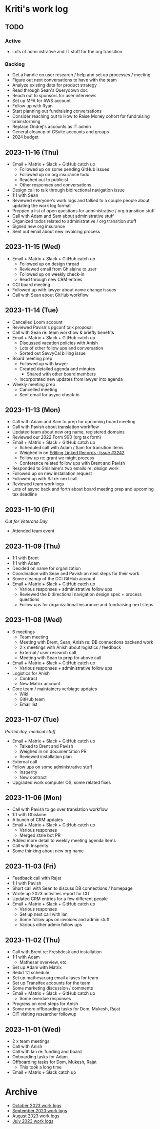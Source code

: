 # Kriti's work log

## TODO

### Active

- Lots of administrative and IT stuff for the org transition

### Backlog
- Get a handle on user research / help and set up processes / meeting
- Figure out next conversations to have with the team
- Analyze existing data for product strategy
- Read through Sean's Querydown doc
- Reach out to sponsors for user interviews
- Set up MFA for AWS account
- Follow up with Ryan
- Start planning out fundraising conversations
- Consider reaching out to How to Raise Money cohort for fundraising brainstorming
- Replace Ondrej's accounts as IT admin
- General cleanup of GSuite accounts and groups
- 2024 budget

## 2023-11-16 (Thu)
- Email + Matrix + Slack + GitHub catch up
    - Followed up on some pending GitHub issues
    - Followed up on org insurance todo
    - Reached out to publicist
    - Other responses and conversations
- Design call to talk through bidirectional navigation issue
- 1:1 with Sean
- Reviewed everyone's work logs and talked to a couple people about updating the work log format
- Prepped a list of open questions for administrative / org transition stuff
- Call with Adam and Sam about administrative stuff
- Organized todos related to administrative / org transition stuff
- Signed new org insurance
- Sent out email about new invoicing process

## 2023-11-15 (Wed)
- Email + Matrix + Slack + GitHub catch up
    - Followed up on design thread
    - Reviewed email from Ghislaine to user
    - Followed up on weekly check-in
    - Read through new CRM entries
- CCI board meeting
- Followed up with lawyer about name change issues
- Call with Sean about GitHub workflow

## 2023-11-14 (Tue)
- Cancelled Loom account
- Reviewed Pavish's pgconf talk proposal
- Call with Sean re: team workflow & briefly benefits
- Email + Matrix + Slack + GitHub catch up
    - Discussed vacation policies with Anish
    - Lots of other follow ups and conversation
    - Sorted out SavvyCal billing issue
- Board meeting prep
    - Followed up with lawyer
    - Created detailed agenda and minutes
        - Shared with other board members
    - Incorporated new updates from lawyer into agenda
- Weekly meeting prep
    - Cancelled meeting
    - Sent email for async check-in

## 2023-11-13 (Mon)
- Call with Adam and Sam to prep for upcoming board meeting
- Call with Pavish about translation workflow
- Updated team about new org name, registered domains
- Reviewed our 2022 Form 990 (org tax form)
- Email + Matrix + Slack + GitHub catch up
    - Scheduled call with Adam / Sam for transition items
    - Weighed in on [Editing Linked Records · Issue #3242](https://github.com/centerofci/mathesar/issues/3242)
    - Follow up re: grant we might process
    - Conference related follow ups with Brent and Pavish
- Responded to Ghislaine's two emails re: design work
- Followed up on new installation request
- Followed up with SJ re: next call
- Reviewed team work logs
- Lots of async back and forth about board meeting prep and upcoming tax deadline

## 2023-11-10 (Fri)
*Out for Veterans Day*

- Attended team event

## 2023-11-09 (Thu)
- 1:1 with Brent
- 1:1 with Adam
- Decided on name for organization
- Coordination with Sean and Pavish on next steps for their work
- Some cleanup of the CCI GitHub account
- Email + Matrix + Slack + GitHub catch up
    - Various responses + administrative follow ups
    - Reviewed the bidirectional navigation design spec + process questions
    - Follow ups for organizational insurance and fundraising next steps

## 2023-11-08 (Wed)
- 6 meetings
    - Team meeting
    - Meeting with Brent, Sean, Anish re: DB connections backend work
    - 2 x meetings with Anish about logistics / feedback
    - External / user research call
    - Meeting with Sean to prep for above call
- Email + Matrix + Slack + GitHub catch up
    - Various responses + administrative follow ups
- Logistics for Anish
    - Contract
    - New Matrix account
- Core team / maintainers verbiage updates
    - Wiki
    - GitHub team
    - Email list

## 2023-11-07 (Tue)
*Partial day, medical stuff*

- Email + Matrix + Slack + GitHub catch up
    - Talked to Brent and Pavish
    - Weighed in on documentation PR
    - Reviewed installation plan
- External call
- Follow ups on some administrative stuff
    - Insperity
    - New contract
- Upgraded work computer OS, some related fixes

## 2023-11-06 (Mon)
- Call with Pavish to go over translation workflow
- 1:1 with Ghislaine
- A bunch of CRM updates
- Email + Matrix + Slack + GitHub catch up
    - Various responses
    - Merged stale bot PR
- Added more detail to weekly meeting agenda items
- Call with Insperity
- Some thinking about new org name

## 2023-11-03 (Fri)
- Feedback call with Rajat
- 1:1 with Pavish
- Short call with Sean to discuss DB connections / homepage
- Wrote up 2023 activities report for CIT
- Updated CRM entries for a few different people
- Email + Matrix + Slack + GitHub catch up
    - Various responses
    - Set up next call with Ian
    - Some follow ups on invoices and admin stuff
    - Various other admin follow ups

## 2023-11-02 (Thu)
- Call with Brent re: Freshdesk and installation
- 1:1 with Adam
    - Mathesar overview, etc.
- Set up Adam with Matrix
- Redid 1:1 schedule
- Set up mathesar.org email aliases for team
- Set up Transifex accounts for the team
- Some marketing discussion / comments
- Email + Matrix + Slack + GitHub catch up
    - Some overdue responses 
- Progress on next steps for Anish
- Some more offboarding tasks for Dom, Mukesh, Rajat
- CIT visiting researcher followup

## 2023-11-01 (Wed)
- 2 x team meetings
- Call with Anish
- Call with Ian re: funding and board
- Onboarding tasks for Adam
- Offboarding tasks for Dom, Mukesh, Rajat
    - This took a long time
- Email + Matrix + Slack catch up


# Archive
- [October 2023 work logs](./archive/2023-10/kriti.md)
- [September 2023 work logs](./archive/2023-09/kriti.md)
- [August 2023 work logs](./archive/2023-08/kriti.md)
- [July 2023 work logs](./archive/2023-07/kriti.md)
